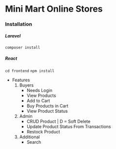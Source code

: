 # Mini Mart Online Stores

### Installation

##### Laravel

`composer install`

##### React

`cd frontend`
`npm install`

-   Features
    1. Buyers
        - Needs Login
        - View Products
        - Add to Cart
        - Buy Products in Cart
        - View Product Status
    2. Admin
        - CRUD Product | D = Soft Delete
        - Update Product Status From Transactions
        - Restock Product
    3. Additional
        - Search

